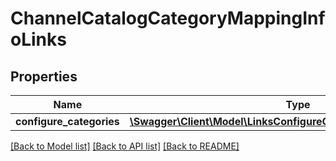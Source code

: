 # ChannelCatalogCategoryMappingInfoLinks

## Properties
Name | Type | Description | Notes
------------ | ------------- | ------------- | -------------
**configure_categories** | [**\Swagger\Client\Model\LinksConfigureChannelCatalogCategoryLink**](LinksConfigureChannelCatalogCategoryLink.md) |  | [optional] 

[[Back to Model list]](../README.md#documentation-for-models) [[Back to API list]](../README.md#documentation-for-api-endpoints) [[Back to README]](../README.md)


